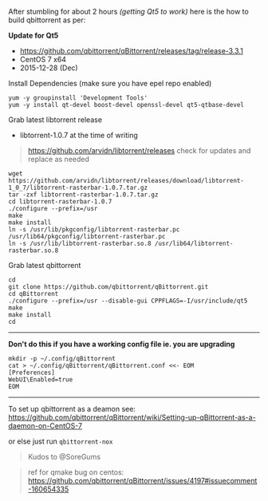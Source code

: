 After stumbling for about 2 hours _(getting Qt5 to work)_ here is the how to build qbittorrent as per:

**Update for Qt5**

* https://github.com/qbittorrent/qBittorrent/releases/tag/release-3.3.1
* CentOS 7 x64
* 2015-12-28 (Dec)

Install Dependencies (make sure you have epel repo enabled)
```
yum -y groupinstall 'Development Tools'
yum -y install qt-devel boost-devel openssl-devel qt5-qtbase-devel
```

Grab latest libtorrent release
* libtorrent-1.0.7 at the time of writing

> https://github.com/arvidn/libtorrent/releases check for updates and replace as needed

```
wget https://github.com/arvidn/libtorrent/releases/download/libtorrent-1_0_7/libtorrent-rasterbar-1.0.7.tar.gz
tar -zxf libtorrent-rasterbar-1.0.7.tar.gz
cd libtorrent-rasterbar-1.0.7
./configure --prefix=/usr
make
make install
ln -s /usr/lib/pkgconfig/libtorrent-rasterbar.pc /usr/lib64/pkgconfig/libtorrent-rasterbar.pc
ln -s /usr/lib/libtorrent-rasterbar.so.8 /usr/lib64/libtorrent-rasterbar.so.8
```

Grab latest qbittorrent
```
cd 
git clone https://github.com/qbittorrent/qBittorrent.git
cd qBittorrent
./configure --prefix=/usr --disable-gui CPPFLAGS=-I/usr/include/qt5
make
make install
cd
```

***

**Don't do this if you have a working config file ie. you are upgrading**
```
mkdir -p ~/.config/qBittorrent
cat > ~/.config/qBittorrent/qBittorrent.conf <<- EOM
[Preferences]
WebUI\Enabled=true
EOM
```

***

To set up qbittorrent as a deamon see: https://github.com/qbittorrent/qBittorrent/wiki/Setting-up-qBittorrent-as-a-daemon-on-CentOS-7

or else just run `qbittorrent-nox`

>Kudos to @SoreGums

>ref for qmake bug on centos: https://github.com/qbittorrent/qBittorrent/issues/4197#issuecomment-160654335